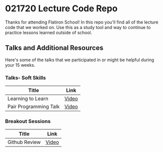 # 021720 Lecture Code Repo
Thanks for attending Flatiron School! In this repo you'll find all of the lecture code that we worked on. Use this as a study tool and way to continue to practice lessons learned outside of school.

## Talks and Additional Resources
Here's some of the talks that we participated in or might be helpful during your 15 weeks.

### Talks- Soft Skills

| Title | Link |
|-------|------|
| Learning to Learn | [Video]() | 
| Pair Programming Talk | [Video]()|


### Breakout Sessions

| Title | Link | 
| ----- | -----|
|Github Review | [Video]() | 
